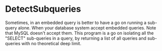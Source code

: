 # DetectSubqueries
Sometimes, in an embedded query is better to have a go on running a sub-query alone. When your database system accept embedded queries. Note that MySQL doesn't accept them. This program is a go on isolating all the "SELECT" sub-queries in a query, by returning a list of all queries and sub-queries with no theoretical deep limit.
